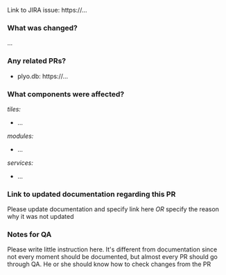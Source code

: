 Link to JIRA issue: https://...

### What was changed?

...

### Any related PRs?

- plyo.db: https://...

### What components were affected?

*tiles:*
- ...

*modules:*
- ...

*services:*
- ...

### Link to updated documentation regarding this PR

Please update documentation and specify link here *OR* specify the reason why it was not updated

### Notes for QA

Please write little instruction here. It's different from documentation since not every moment should be documented, but almost every PR should go through QA. He or she should know how to check changes from the PR
